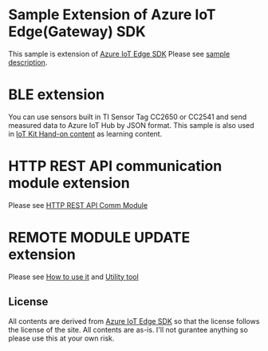 # Sample Extension of Azure IoT Edge(Gateway) SDK 
This sample is extension of [Azure IoT Edge SDK](http://github.com/azure/iot-edge)
Please see [sample description](samples/ble_json_gateway/src/readme.md). 

# BLE extension
You can use sensors built in TI Sensor Tag CC2650 or CC2541 and send measured data to Azure IoT Hub by JSON format. 
This sample is also used in [IoT Kit Hand-on content](https://doc.co/NsXXfD) as learning content. 

# HTTP REST API communication module extension 
Please see [HTTP REST API Comm Module](samples/httprestapi_sample/readme.md) 

# REMOTE MODULE UPDATE extension 
Please see [How to use it](samples/remote_update/README.md) and [Utility tool](utility/remoteupdateutil/README.md)

## License 
All contents are derived from [Azure IoT Edge SDK](http://github.com/azure/iot-edge) so that the license follows the license of the site. 
All contents are as-is. I'll not gurantee anything so please use this at your own risk. 
